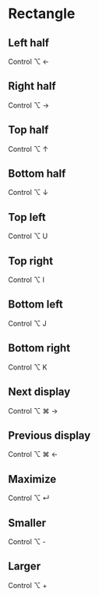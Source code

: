 # Rectangle

## Left half

Control ⌥ ←

## Right half

Control ⌥ →

## Top half

Control ⌥ ↑

## Bottom half

Control ⌥ ↓

## Top left

Control ⌥ U

## Top right

Control ⌥ I

## Bottom left

Control ⌥ J

## Bottom right

Control ⌥ K

## Next display

Control ⌥ ⌘ →

## Previous display

Control ⌥ ⌘ ←

## Maximize

Control ⌥ ↵

## Smaller

Control ⌥ -

## Larger

Control ⌥ +
